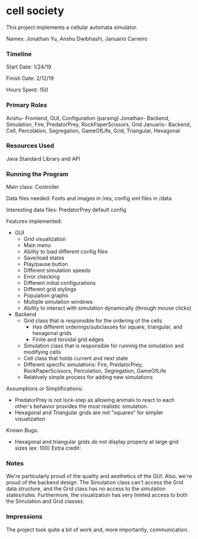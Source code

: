 cell society
====

This project implements a cellular automata simulator.

Names: Jonathan Yu, Anshu Dwibhashi, Januario Carreiro

### Timeline

Start Date: 1/24/19

Finish Date: 2/12/19

Hours Spent: 150

### Primary Roles

Anshu- Frontend, GUI, Configuration (parsing)
Jonathan- Backend, Simulation, Fire, PredatorPrey, RockPaperScissors, Grid
Januario- Backend, Cell, Percolation, Segregation, GameOfLife, Grid, Triangular, Hexagonal

### Resources Used
Java Standard Library and API

### Running the Program

Main class: Controller

Data files needed: Fonts and images in /res, config xml files in /data

Interesting data files: PredatorPrey default config

Features implemented:
* GUI
    * Grid visualization
    * Main menu
    * Ability to load different config files
    * Save/load states
    * Play/pause button
    * Different simulation speeds
    * Error checking
    * Different initial configurations
    * Different grid stylings
    * Population graphs
    * Multiple simulation windows
    * Ability to interact with simulation dynamically (through mouse clicks)
* Backend
    * Grid class that is responsible for the ordering of the cells
        * Has different orderings/subclasses for square, triangular, and hexagonal grids
        * Finite and toroidal grid edges
    * Simulation class that is responsible for running the simulation and modifying cells
    * Cell class that holds current and next state
    * Different specific simulations: Fire, PredatorPrey, RockPaperScissors, Percolation, Segregation, GameOfLife
    * Relatively simple process for adding new simulations
    
Assumptions or Simplifications:
* PredatorPrey is not lock-step as allowing animals to react to each other's behavior provides the most realistic simulation.
* Hexagonal and Triangular grids are not "squares" for simpler visualization

Known Bugs:
* Hexagonal and triangular grids do not display properly at large grid sizes (ex: 100)
Extra credit:


### Notes
We're particularly proud of the quality and aesthetics of the GUI. Also, we're proud of the backend design. The Simulation
class can't access the Grid data structure, and the Grid class has no access to the simulation states/rules. Furthermore,
the visualization has very limited access to both the Simulation and Grid classes.

### Impressions
The project took quite a bit of work and, more importantly, communication.
